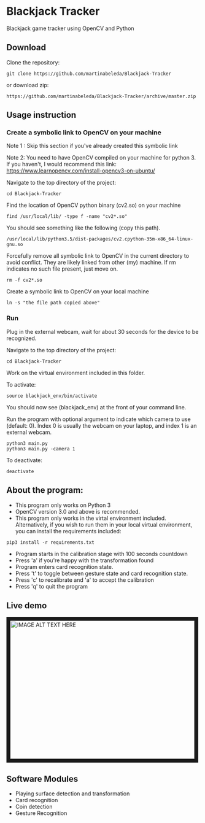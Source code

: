 # Blackjack Tracker
Blackjack game tracker using OpenCV and Python

## Download
Clone the repository: 
```
git clone https://github.com/martinabeleda/Blackjack-Tracker
```
or download zip:
```
https://github.com/martinabeleda/Blackjack-Tracker/archive/master.zip
```
## Usage instruction

### Create a symbolic link to OpenCV on your machine
Note 1 : Skip this section if you've already created this symbolic link

Note 2: You need to have OpenCV compiled on your machine for python 3. If you haven't, I would recommend this link:
https://www.learnopencv.com/install-opencv3-on-ubuntu/

Navigate to the top directory of the project:
```
cd Blackjack-Tracker
```

Find the location of OpenCV python binary (cv2.so) on your machine
```
find /usr/local/lib/ -type f -name "cv2*.so"
```

You should see something like the following (copy this path). 
```
/usr/local/lib/python3.5/dist-packages/cv2.cpython-35m-x86_64-linux-gnu.so
```

Forcefully remove all symbolic link to OpenCV in the current directory to avoid conflict. They are likely linked from other (my) machine. If rm indicates no such file present, just move on.
```
rm -f cv2*.so
```

Create a symbolic link to OpenCV on your local machine
```
ln -s "the file path copied above"
```

### Run
Plug in the external webcam, wait for about 30 seconds for the device to be recognized.

Navigate to the top directory of the project:
```
cd Blackjack-Tracker
```

Work on the virtual environment included in this folder.

To activate:
```
source blackjack_env/bin/activate
```
You should now see (blackjack_env) at the front of your command line.

Run the program with optional argument to indicate which camera to use (default: 0). Index 0 is usually the webcam on your laptop, and index 1 is an external webcam.
```
python3 main.py
python3 main.py -camera 1
```

To deactivate:
```
deactivate
```

## About the program:
* This program only works on Python 3
* OpenCV version 3.0 and above is recommended.
* This program only works in the virtal environment included. Alternatively, if you wish to run them in your local virtual environment, you can install the requirements included:
```
pip3 install -r requirements.txt
```
* Program starts in the calibration stage with 100 seconds countdown 
* Press 'a' if you're happy with the transformation found
* Program enters card recognition state.
* Press 't' to toggle between gesture state and card recognition state.
* Press 'c' to recalibrate and 'a' to accept the calibration
* Press 'q' to quit the program

## Live demo
<a href="http://www.youtube.com/watch?feature=player_embedded&v=uAGf70MoNyM
" target="_blank"><img src="http://img.youtube.com/vi/uAGf70MoNyM/0.jpg" 
alt="IMAGE ALT TEXT HERE" width="480" height="360" border="10" /></a>

## Software Modules
* Playing surface detection and transformation
* Card recognition
* Coin detection
* Gesture Recognition

